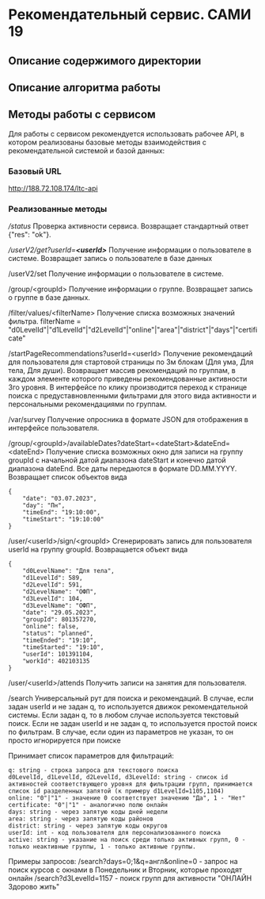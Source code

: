 # Рекомендательный сервис. САМИ 19

## Описание содержимого директории

## Описание алгоритма работы

## Методы работы с сервисом

Для работы с сервисом рекомендуется использовать рабочее API, в котором реализованы базовые методы взаимодействия с рекомендательной системой и базой данных:

### Базовый URL
http://188.72.108.174/ltc-api

### Реализованные методы
*/status*
Проверка активности сервиса. Возвращает стандартный ответ {"res": "ok"}.

*/userV2/get?userId=**\<userId\>***
Получение информации о пользователе в системе. Возвращает запись о пользователе в базе данных

/userV2/set
Получение информации о пользователе в системе.

/group/\<groupId\>
Получение информации о группе. Возвращает запись о группе в базе данных.

/filter/values/\<filterName\>
Получение списка возможных значений фильтра. filterName = "d0LevelId"|"d1LevelId"|"d2LevelId"|"online"|"area"|"district"|"days"|"certificate"

/startPageRecommendations?userId=\<userId\>
Получение рекомендаций для пользователя для стартовой страницы по 3м блокам (Для ума, Для тела, Для души). Возвращает массив рекомендаций по группам, в каждом элементе которого приведены рекомендованные активности 3го уровня. В интерфейсе по клику производится переход к странице поиска с предуставновленными фильтрами для этого вида активности и персональными рекомендациями по группам.

/var/survey
Получение опросника в формате JSON для отображения в интерфейсе пользователя.

/group/\<groupId\>/availableDates?dateStart=\<dateStart\>&dateEnd=\<dateEnd\>
Получение списка возможных окно для записи на группу groupId с начальной датой диапазона dateStart и конечно датой диапазона dateEnd. Все даты передаются в формате DD.MM.YYYY. Возвращает список объектов вида

    {
    	"date": "03.07.2023",
    	"day": "Пн",
    	"timeEnd": "19:10:00",
    	"timeStart": "19:10:00"
    }

/user/\<userId\>/sign/\<groupId\>
Сгенерировать запись для пользователя userId на группу groupId. Возвращается объект вида 

	{
		"d0LevelName": "Для тела",
		"d1LevelId": 589,
		"d2LevelId": 591,
		"d2LevelName": "ОФП",
		"d3LevelId": 104,
		"d3LevelName": "ОФП",
		"date": "29.05.2023",
		"groupId": 801357270,
		"online": false,
		"status": "planned",
		"timeEnded": "19:10",
		"timeStarted": "19:10",
		"userId": 101391104,
		"workId": 402103135
	}

/user/\<userId\>/attends
Получить записи на занятия для пользователя.

/search
Универсальный рут для поиска и рекомендаций. В случае, если задан userId и не задан q, то используется движок рекомендательной системы. Если задан q, то в любом случае используется текстовый поиск. Если не задан userId и не задан q, то используется простой поиск по фильтрам. В случае, если один из параметров не указан, то он просто игнорируется при поиске

Принимает список параметров для фильтраций:

    q: string - строка запроса для текстового поиска
    d0LevelId, d1LevelId, d2LevelId, d3LevelId: string - список id активностей соответствующего уровня для фильтрации групп, принимается список id разделенных запятой (к примеру d1LevelId=1105,1104)
    online: "0"|"1" - значение 0 соответствует значению "Да", 1 - "Нет"
    certificate: "0"|"1" - аналогично полю онлайн
    days: string - через запятую коды дней недели
    area: string - через запятую коды районов
    district: string - через запятую коды округов
    userId: int - код пользователя для персонализованного поиска
    active: string - указание на поиск среди только активных групп, 0 - только неактивные группы, 1 - только активные группы.

Примеры запросов:
/search?days=0;1&q=англ&online=0 - запрос на поиск курсов с окнами в Понедельник и Вторник, которые проходят онлайн
/search?d3LevelId=1157 - поиск групп для активности "ОНЛАЙН Здорово жить"
